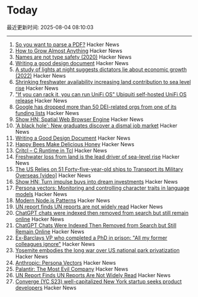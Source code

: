 # Today

最近更新时间: 2025-08-04 08:10:03

--- 
1. [So you want to parse a PDF?](https://eliot-jones.com/2025/8/pdf-parsing-xref) Hacker News
2. [How to Grow Almost Anything](https://howtogrowalmostanything.notion.site/htgaa25) Hacker News
3. [Names are not type safety (2020)](https://lexi-lambda.github.io/blog/2020/11/01/names-are-not-type-safety/) Hacker News
4. [Writing a good design document](https://grantslatton.com/how-to-design-document) Hacker News
5. [A study of lights at night suggests dictators lie about economic growth (2022)](https://www.economist.com/graphic-detail/2022/09/29/a-study-of-lights-at-night-suggests-dictators-lie-about-economic-growth) Hacker News
6. [Shrinking freshwater availability increasing land contribution to sea level rise](https://news.asu.edu/20250725-environment-and-sustainability-new-global-study-shows-freshwater-disappearing-alarming) Hacker News
7. ["If you can rack it, you can run UniFi OS" Ubiquiti self-hosted UniFi OS release](https://deluisio.com/networking/unifi/2025/08/03/everything-you-need-to-know-about-unifi-os-server-before-you-waste-time-testing-it/) Hacker News
8. [Google has dropped more than 50 DEI-related orgs from one of its funding lists](https://www.cnbc.com/2025/08/01/google-dropped-50-dei-groups-from-funding-list-.html) Hacker News
9. [Show HN: Spatial Web Browser Engine](https://m-creativelab.github.io/jsar-runtime/) Hacker News
10. ['A black hole': New graduates discover a dismal job market](https://www.nbcnews.com/business/economy/job-market-report-college-student-graduates-ai-trump-tariffs-rcna221693) Hacker News
11. [Writing a Good Design Document](https://grantslatton.com/how-to-design-document) Hacker News
12. [Happy Bees Make Delicious Honey](https://shop.bouldervalleyhoney.com/pages/boulder-valley-honey-happy-bees-make-delicious-honey%e2%84%a2) Hacker News
13. [Critcl – C Runtime in Tcl](https://andreas-kupries.github.io/critcl/) Hacker News
14. [Freshwater loss from land is the lead driver of sea-level rise](https://news.asu.edu/20250725-environment-and-sustainability-new-global-study-shows-freshwater-disappearing-alarming) Hacker News
15. [The US Relies on 51 Forty-five-year-old ships to Transport its Military Overseas [video]](https://www.youtube.com/watch?v=tDHsfDCWWcE) Hacker News
16. [Show HN: Turn impulse buys into dream investments](https://www.nopeit.app) Hacker News
17. [Persona vectors: Monitoring and controlling character traits in language models](https://www.anthropic.com/research/persona-vectors) Hacker News
18. [Modern Node.js Patterns](https://kashw1n.com/blog/nodejs-2025/) Hacker News
19. [UN report finds UN reports are not widely read](https://www.reuters.com/world/un-report-finds-united-nations-reports-are-not-widely-read-2025-08-01/) Hacker News
20. [ChatGPT chats were indexed then removed from search but still remain online](https://growtika.com/chatgpt-shared-chats-seo-indexing-privacy-leak/) Hacker News
21. [ChatGPT Chats Were Indexed Then Removed from Search but Still Remain Online](https://growtika.com/chatgpt-shared-chats-seo-indexing-privacy-leak/) Hacker News
22. [Ex-Barclays VP who completed a PhD in prison: "All my former colleagues ignore"](https://www.efinancialcareers.com/news/carlo-palombo) Hacker News
23. [Yosemite embodies the long war over US national park privatization](https://theconversation.com/yosemite-embodies-the-long-war-over-us-national-park-privatization-261133) Hacker News
24. [Anthropic: Persona Vectors](https://www.anthropic.com/research/persona-vectors) Hacker News
25. [Palantir: The Most Evil Company](https://politicaleconomist.substack.com/p/palantir-the-worlds-most-evil-company) Hacker News
26. [UN Report Finds UN Reports Are Not Widely Read](https://www.reuters.com/world/un-report-finds-united-nations-reports-are-not-widely-read-2025-08-01/) Hacker News
27. [Converge (YC S23) well-capitalized New York startup seeks product developers](https://www.runconverge.com/careers) Hacker News
